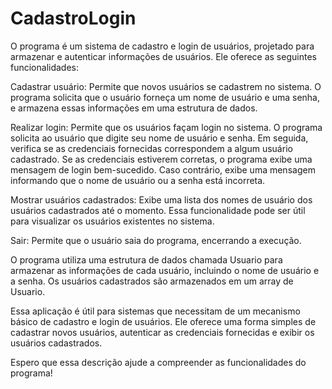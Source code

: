 # CadastroLogin

O programa é um sistema de cadastro e login de usuários, projetado para armazenar e autenticar informações de usuários. Ele oferece as seguintes funcionalidades:

Cadastrar usuário: Permite que novos usuários se cadastrem no sistema. O programa solicita que o usuário forneça um nome de usuário e uma senha, e armazena essas informações em uma estrutura de dados.

Realizar login: Permite que os usuários façam login no sistema. O programa solicita ao usuário que digite seu nome de usuário e senha. Em seguida, verifica se as credenciais fornecidas correspondem a algum usuário cadastrado. Se as credenciais estiverem corretas, o programa exibe uma mensagem de login bem-sucedido. Caso contrário, exibe uma mensagem informando que o nome de usuário ou a senha está incorreta.

Mostrar usuários cadastrados: Exibe uma lista dos nomes de usuário dos usuários cadastrados até o momento. Essa funcionalidade pode ser útil para visualizar os usuários existentes no sistema.

Sair: Permite que o usuário saia do programa, encerrando a execução.

O programa utiliza uma estrutura de dados chamada Usuario para armazenar as informações de cada usuário, incluindo o nome de usuário e a senha. Os usuários cadastrados são armazenados em um array de Usuario.

Essa aplicação é útil para sistemas que necessitam de um mecanismo básico de cadastro e login de usuários. Ele oferece uma forma simples de cadastrar novos usuários, autenticar as credenciais fornecidas e exibir os usuários cadastrados.

Espero que essa descrição ajude a compreender as funcionalidades do programa!





